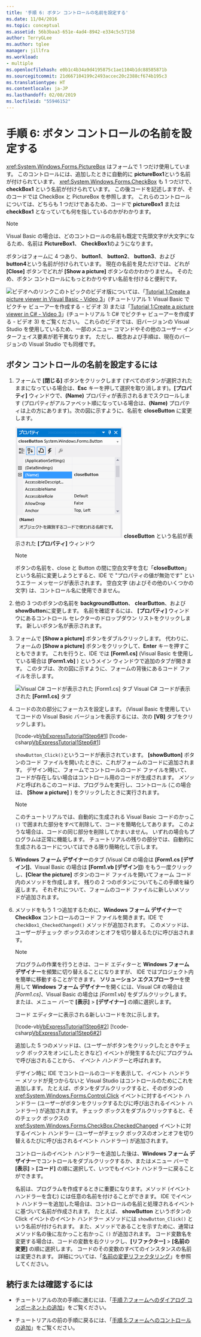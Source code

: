 ```yaml
---
title: '手順 6: ボタン コントロールの名前を設定する'
ms.date: 11/04/2016
ms.topic: conceptual
ms.assetid: 56b3baa3-651e-4ad4-8942-e334c5c57158
author: TerryGLee
ms.author: tglee
manager: jillfra
ms.workload:
- multiple
ms.openlocfilehash: e0b1c4b34a9d4195875c1ae1104b1dc88585871b
ms.sourcegitcommit: 21d667104199c2493accec20c2388cf674b195c3
ms.translationtype: HT
ms.contentlocale: ja-JP
ms.lasthandoff: 02/08/2019
ms.locfileid: "55946152"
---
```

# <a name="step-6-name-your-button-controls"></a>手順 6: ボタン コントロールの名前を設定する
<xref:System.Windows.Forms.PictureBox> はフォームで 1 つだけ使用しています。 このコントロールには、追加したときに自動的に **pictureBox1**という名前が付けられています。 <xref:System.Windows.Forms.CheckBox> も 1 つだけで、**checkBox1** という名前が付けられています。 この後コードを記述しますが、そのコードでは CheckBox と PictureBox を参照します。 これらのコントロールについては、どちらも 1 つだけであるため、コードで **pictureBox1** または **checkBox1** となっていても何を指しているのかがわかります。

> [!NOTE]
>  Visual Basic の場合は、どのコントロールの名前も既定で先頭文字が大文字になるため、名前は **PictureBox1**、 **CheckBox1**のようになります。

 ボタンはフォームに 4 つあり、 **button1**、 **button2**、 **button3**、および **button4**という名前が付けられています。 現在の名前を見ただけでは、どれが **[Close]** ボタンでどれが **[Show a picture]** ボタンなのかわかりません。 そのため、ボタン コントロールにもっとわかりやすい名前を付けると便利です。

 ![ビデオへのリンク](../data-tools/media/playvideo.gif)このトピックのビデオ版については、「[Tutorial 1:Create a picture viewer in Visual Basic - Video 3](http://go.microsoft.com/fwlink/?LinkId=205213)」(チュートリアル 1: Visual Basic でピクチャ ビューアーを作成する - ビデオ 3) または「[Tutorial 1:Create a picture viewer in C# - Video 3](http://go.microsoft.com/fwlink/?LinkId=205202)」(チュートリアル 1: C# でピクチャ ビューアーを作成する - ビデオ 3) をご覧ください。 これらのビデオでは、旧バージョンの Visual Studio を使用しているため、一部のメニュー コマンドやその他のユーザー インターフェイス要素が若干異なります。 ただし、概念および手順は、現在のバージョンの Visual Studio でも同様です。

## <a name="to-name-your-button-controls"></a>ボタン コントロールの名前を設定するには

1.  フォームで **[閉じる]** ボタンをクリックします (すべてのボタンが選択されたままになっている場合は、**Esc** キーを押して選択を取り消します)。**[プロパティ]** ウィンドウで、**(Name)** プロパティが表示されるまでスクロールします (プロパティがアルファベット順になっている場合は、**(Name)** プロパティは上の方にあります)。次の図に示すように、名前を **closeButton** に変更します。

     ![closeButton という名前が表示された [プロパティ] ウィンドウ](../ide/media/express_setnameproperty.png)
**closeButton** という名前が表示された **[プロパティ]** ウィンドウ

    > [!NOTE]
    >  ボタンの名前を、close と Button の間に空白文字を含む「**closeButton**」という名前に変更しようとすると、IDE で "プロパティの値が無効です" というエラー メッセージが表示されます。 空白文字 (およびその他のいくつかの文字) は、コントロール名に使用できません。

2.  他の 3 つのボタンの名前を **backgroundButton**、 **clearButton**、および **showButton**に変更します。 名前を確認するには、 **[プロパティ]** ウィンドウにあるコントロール セレクターのドロップダウン リストをクリックします。 新しいボタン名が表示されます。

3.  フォームで **[Show a picture]** ボタンをダブルクリックします。 代わりに、フォームの **[Show a picture]** ボタンをクリックして、**Enter** キーを押すこともできます。 これを行うと、IDE では **[Form1.cs]** (Visual Basic を使用している場合は **[Form1.vb]** ) というメイン ウィンドウで追加のタブが開きます。 このタブは、次の図に示すように、フォームの背後にあるコード ファイルを示します。

     ![Visual C&#35; コードが表示された [Form1.cs] タブ](../ide/media/express_showbuttoncode.png)
Visual C# コードが表示された **[Form1.cs]** タブ

4.  コードの次の部分にフォーカスを設定します。 (Visual Basic を使用していてコードの Visual Basic バージョンを表示するには、次の **[VB]** タブをクリックします)。

     [!code-vb[VbExpressTutorial1Step6#1](../ide/codesnippet/VisualBasic/step-6-name-your-button-controls_1.vb)]
     [!code-csharp[VbExpressTutorial1Step6#1](../ide/codesnippet/CSharp/step-6-name-your-button-controls_1.cs)]

     `showButton_Click()`というコードが表示されています。 **[showButton]** ボタンのコード ファイルを開いたときに、これがフォームのコードに追加されます。 デザイン時に、フォームでコントロールのコード ファイルを開いて、コードが存在しない場合はコントロール用のコードが生成されます。 *メソッド*と呼ばれるこのコードは、プログラムを実行し、コントロール (この場合は、 **[Show a picture]** ) をクリックしたときに実行されます。

    > [!NOTE]
    >  このチュートリアルでは、自動的に生成される Visual Basic コードのかっこ `()` で囲まれた部分をすべて削除して、コードを簡略化してあります。 このような場合は、コードの同じ部分を削除してかまいません。 いずれの場合もプログラムは正常に機能します。 チュートリアルの残りの部分では、自動的に生成されるコードについてはできる限り簡略化して示します。

5.  **Windows フォーム デザイナー**のタブ (Visual C# の場合は **[Form1.cs [デザイン]]**、Visual Basic の場合は **[Form1.vb [デザイン]]**) をもう一度クリックし、**[Clear the picture]** ボタンのコード ファイルを開いてフォーム コード内のメソッドを作成します。 残りの 2 つのボタンについてもこの手順を繰り返します。 それぞれについて、フォームのコード ファイルに新しいメソッドが追加されます。

6.  メソッドをもう 1 つ追加するために、**Windows フォーム デザイナー**で **CheckBox** コントロールのコード ファイルを開きます。IDE で `checkBox1_CheckedChanged()` メソッドが追加されます。 このメソッドは、ユーザーがチェック ボックスのオンとオフを切り替えるたびに呼び出されます。

    > [!NOTE]
    >  プログラムの作業を行うときは、コード エディターと **Windows フォーム デザイナー**を頻繁に切り替えることになりますが、 IDE ではプロジェクト内を簡単に移動することができます。 **ソリューション エクスプローラー**を使用して **Windows フォーム デザイナー**を開くには、Visual C# の場合は *[Form1.cs]*、Visual Basic の場合は *[Form1.vb]* をダブルクリックします。または、メニュー バーで **[表示]** > **[デザイナー]** の順に選択します。

     コード エディターに表示される新しいコードを次に示します。

     [!code-vb[VbExpressTutorial1Step6#2](../ide/codesnippet/VisualBasic/step-6-name-your-button-controls_2.vb)]
     [!code-csharp[VbExpressTutorial1Step6#2](../ide/codesnippet/CSharp/step-6-name-your-button-controls_2.cs)]

     追加した 5 つのメソッドは、(ユーザーがボタンをクリックしたときやチェック ボックスをオンにしたときなど) イベントが発生するたびにプログラムで呼び出されることから、 *イベント ハンドラー*と呼ばれます。

     デザイン時に IDE でコントロールのコードを表示して、イベント ハンドラー メソッドが見つからないと Visual Studio はコントロールのためにこれを追加します。 たとえば、ボタンをダブルクリックすると、そのボタンの <xref:System.Windows.Forms.Control.Click> イベントに対するイベント ハンドラー (ユーザーがボタンをクリックするたびに呼び出されるイベント ハンドラー) が追加されます。 チェック ボックスをダブルクリックすると、そのチェック ボックスの <xref:System.Windows.Forms.CheckBox.CheckedChanged> イベントに対するイベント ハンドラー (ユーザーがチェック ボックスのオンとオフを切り替えるたびに呼び出されるイベント ハンドラー) が追加されます。

     コントロールのイベント ハンドラーを追加した後は、**Windows フォーム デザイナー**でコントロールをダブルクリックするか、またはメニュー バーで **[表示]** > **[コード]** の順に選択して、いつでもイベント ハンドラーに戻ることができます。

     名前は、プログラムを作成するときに重要になります。メソッド (イベント ハンドラーを含む) には任意の名前を付けることができます。 IDE でイベント ハンドラーを追加した場合は、コントロールの名前と処理されるイベントに基づいて名前が作成されます。 たとえば、 **showButton** というボタンの Click イベントのイベント ハンドラー メソッドには `showButton_Click()` という名前が付けられます。 また、メソッドであることを示すために、通常はメソッド名の後に左かっこと右かっこ `()` が追加されます。 コード変数名を変更する場合は、コードの変数を右クリックし、**[リファクター]** > **[名前の変更]** の順に選択します。 コードのその変数のすべてのインスタンスの名前は変更されます。 詳細については、「[名前の変更リファクタリング](../ide/reference/rename.md)」を参照してください。

## <a name="to-continue-or-review"></a>続行または確認するには

-   チュートリアルの次の手順に進むには、「[手順 7:フォームへのダイアログ コンポーネントの追加](../ide/step-7-add-dialog-components-to-your-form.md)」をご覧ください。

-   チュートリアルの前の手順に戻るには、「[手順 5:フォームへのコントロールの追加](../ide/step-5-add-controls-to-your-form.md)」をご覧ください。
